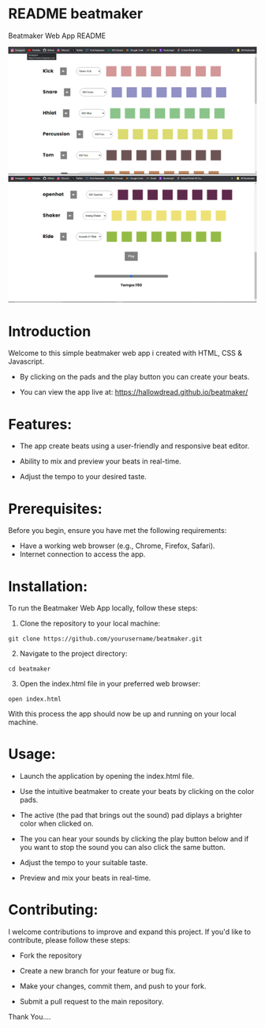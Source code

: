 # README beatmaker

Beatmaker Web App README

![Beatmaker_img_01](Beatmaker01.png)
![Beatmaker_img_02](Beatmaker02.png)

# Introduction

Welcome to this simple beatmaker web app i created with HTML, CSS & Javascript.

- By clicking on the pads and the play button you can create your beats.

- You can view the app live at: https://hallowdread.github.io/beatmaker/

# Features:

- The app create beats using a user-friendly and responsive beat editor.

- Ability to mix and preview your beats in real-time.

- Adjust the tempo to your desired taste.

# Prerequisites:

Before you begin, ensure you have met the following requirements:

- Have a working web browser (e.g., Chrome, Firefox, Safari).
- Internet connection to access the app.

# Installation:

To run the Beatmaker Web App locally, follow these steps:

1. Clone the repository to your local machine:

```
git clone https://github.com/yourusername/beatmaker.git
```

2. Navigate to the project directory:

```
cd beatmaker
```

3. Open the index.html file in your preferred web browser:

```
open index.html
```

With this process the app should now be up and running on your local machine.

# Usage:

- Launch the application by opening the index.html file.

- Use the intuitive beatmaker to create your beats by clicking on the color pads.

- The active (the pad that brings out the sound) pad diplays a brighter color when clicked on.

- The you can hear your sounds by clicking the play button below and if you want to stop the sound you can also click the same button.

- Adjust the tempo to your suitable taste.

- Preview and mix your beats in real-time.

# Contributing:

I welcome contributions to improve and expand this project. If you'd like to contribute, please follow these steps:

- Fork the repository

- Create a new branch for your feature or bug fix.

- Make your changes, commit them, and push to your fork.

- Submit a pull request to the main repository.

Thank You....
